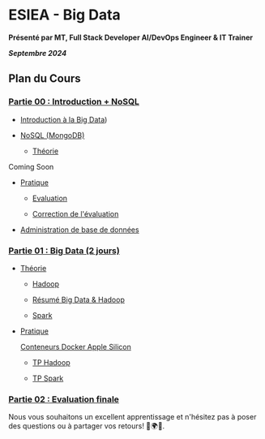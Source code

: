 # ESIEA - Big Data

**Présenté par MT, Full Stack Developer AI/DevOps Engineer & IT Trainer**

***Septembre 2024***

## Plan du Cours


### [Partie 00 : Introduction + NoSQL](./PARTIE_00/)

- [Introduction à la Big Data](./PARTIE_00/INTRO_BIG_DATA/Pres_IntroBigData.pdf))

- [NoSQL (MongoDB)](./PARTIE_00/NOSQL/)

  - [Théorie](./PARTIE_00/NOSQL/BASICS/)  

Coming Soon

  - [Pratique](./PARTIE_00/NOSQL/TP/)

    - [Evaluation](./PARTIE_00/NOSQL/EVALUATION/inter-py-mongo-evaluation.md)

    - [Correction de l'évaluation](./PARTIE_00/NOSQL/SOLUTION_EVALUATION/python-mongodb-correction.ipynb)

- [Administration de base de données](./PARTIE_00/ADMIN_BDD/README.md)

### [Partie 01 : Big Data (2 jours)](./PARTIE_01/)

- [Théorie](./PARTIE_01/THEORIE/)

  - [Hadoop](./PARTIE_01/THEORIE/HADOOP/Pres_Hadoop.pdf)

  - [Résumé Big Data & Hadoop](./PARTIE_01/THEORIE/INTRO_BIG_DATA/Pres_IntroBigData_Simplified.pdf)

  - [Spark](./PARTIE_01/THEORIE/SPARK/Pres_Spark.pdf)

- [Pratique](./PARTIE_01/PRATIQUE/)

    [Conteneurs Docker Apple Silicon](./PARTIE_01/PRATIQUE/HADOOP_APPLE_SILICON/)

  - [TP Hadoop](./PARTIE_01/PRATIQUE/TP1.md) 
 
  - [TP Spark](./PARTIE_01/PRATIQUE/TP2.md)

### [Partie 02 : Evaluation finale](./PARTIE_02/EVALUATION_BIG_DATA.md)

Nous vous souhaitons un excellent apprentissage et n'hésitez pas à poser des questions ou à partager vos retours! 🚀🌍💼.